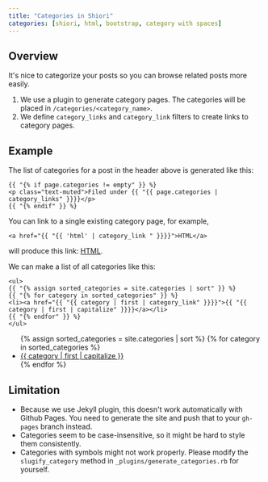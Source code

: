 ```yaml
---
title: "Categories in Shiori"
categories: [shiori, html, bootstrap, category with spaces]
---
```


## Overview
It's nice to categorize your posts so you can browse related posts more easily.

1. We use a plugin to generate category pages. The categories will be placed in <code>/categories/&lt;category_name&gt;</code>.
2. We define <code>category_links</code> and <code>category_link</code> filters to create links to category pages.

## Example
The list of categories for a post in the header above is generated like this:

~~~~~~~~~~~~
{{ "{% if page.categories != empty" }} %}
<p class="text-muted">Filed under {{ "{{ page.categories | category_links" }}}}</p>
{{ "{% endif" }} %}
~~~~~~~~~~~~

You can link to a single existing category page, for example,

~~~~~~~~~~~~
<a href="{{ "{{ 'html' | category_link " }}}}">HTML</a>
~~~~~~~~~~~~

will produce this link: <a href="{{ 'html' | category_link }}">HTML</a>.

We can make a list of all categories like this:

~~~~~~~~~~~~
<ul>
{{ "{% assign sorted_categories = site.categories | sort" }} %}
{{ "{% for category in sorted_categories" }} %}
<li><a href="{{ "{{ category | first | category_link" }}}}">{{ "{{ category | first | capitalize" }}}}</a></li>
{{ "{% endfor" }} %}
</ul>
~~~~~~~~~~~~

<ul>
{% assign sorted_categories = site.categories | sort %}
{% for category in sorted_categories %}
<li><a href="{{ category | first | category_link }}">{{ category | first | capitalize }}</a></li>
{% endfor %}
</ul>

## Limitation
* Because we use Jekyll plugin, this doesn't work automatically with Github Pages. You need to generate the site and push that to your <code>gh-pages</code> branch instead.
* Categories seem to be case-insensitive, so it might be hard to style them consistently.
* Categories with symbols might not work properly. Please modify the <code>slugify_category</code> method in <code>_plugins/generate_categories.rb</code> for yourself.
